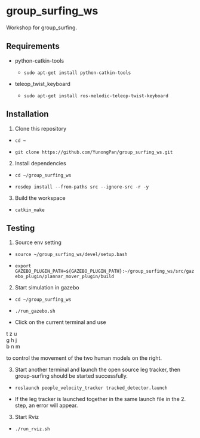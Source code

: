 # group_surfing_ws
Workshop for group_surfing.

## Requirements
- python-catkin-tools
  - `sudo apt-get install python-catkin-tools`  
    
- teleop_twist_keyboard
  - `sudo apt-get install ros-melodic-teleop-twist-keyboard`

## Installation
1. Clone this repository  
  
- `cd ~`  
  
- `git clone https://github.com/YunongPan/group_surfing_ws.git`  
  
2. Install dependencies  
  
- `cd ~/group_surfing_ws`  
  
- `rosdep install --from-paths src --ignore-src -r -y`  
  
3. Build the workspace  
  
- `catkin_make`  

## Testing
1. Source env setting  
  
- `source ~/group_surfing_ws/devel/setup.bash`  
  
- `export GAZEBO_PLUGIN_PATH=${GAZEBO_PLUGIN_PATH}:~/group_surfing_ws/src/gazebo_plugin/plannar_mover_plugin/build`  
  
2. Start simulation in gazebo  
  
- `cd ~/group_surfing_ws`  
  
- `./run_gazebo.sh`  
  
- Click on the current terminal and use  
  
t     z     u  
g     h     j  
b     n     m  
  
to control the movement of the two human models on the right.  
  
3. Start another terminal and launch the open source leg tracker, then group-surfing should be started successfully.
  
- `roslaunch people_velocity_tracker tracked_detector.launch`  
  
- If the leg tracker is launched together in the same launch file in the 2. step, an error will appear.  
  
3. Start Rviz  
  
- `./run_rviz.sh`
